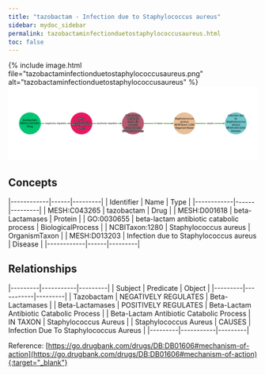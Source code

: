 ```yaml
---
title: "tazobactam - Infection due to Staphylococcus aureus"
sidebar: mydoc_sidebar
permalink: tazobactaminfectionduetostaphylococcusaureus.html
toc: false 
---
```


{% include image.html file="tazobactaminfectionduetostaphylococcusaureus.png" alt="tazobactaminfectionduetostaphylococcusaureus" %}![Path Visualization](/images/tazobactaminfectionduetostaphylococcusaureus.png)

## Concepts

|------------|------|---------|
| Identifier | Name | Type    |
|------------|------|---------|
| MESH:C043265 | tazobactam | Drug |
| MESH:D001618 | beta-Lactamases | Protein |
| GO:0030655 | beta-lactam antibiotic catabolic process | BiologicalProcess |
| NCBITaxon:1280 | Staphylococcus aureus | OrganismTaxon |
| MESH:D013203 | Infection due to Staphylococcus aureus | Disease |
|------------|------|---------|

## Relationships

|---------|-----------|---------|
| Subject | Predicate | Object  |
|---------|-----------|---------|
| Tazobactam | NEGATIVELY REGULATES | Beta-Lactamases |
| Beta-Lactamases | POSITIVELY REGULATES | Beta-Lactam Antibiotic Catabolic Process |
| Beta-Lactam Antibiotic Catabolic Process | IN TAXON | Staphylococcus Aureus |
| Staphylococcus Aureus | CAUSES | Infection Due To Staphylococcus Aureus |
|---------|-----------|---------|

Reference: [https://go.drugbank.com/drugs/DB:DB01606#mechanism-of-action](https://go.drugbank.com/drugs/DB:DB01606#mechanism-of-action){:target="_blank"}